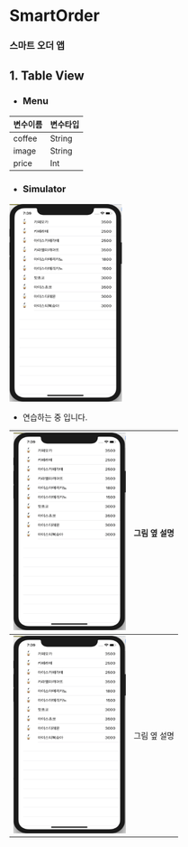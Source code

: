 # SmartOrder 
### 스마트 오더 앱

## 1. Table View
* <h3> Menu</h3>

|변수이름 | 변수타입|
|----|----|
|coffee | String |
|image | String |
|price | Int |

* <h3>Simulator</h3>
<img src="/TableView.png" width="200" height="350">

* 연습하는 중 입니다.


<img src="/TableView.png" width="200" height="350"> | 그림 옆 설명
----|----
<img src="/TableView.png" width="200" height="350"> | 그림 옆 설명

